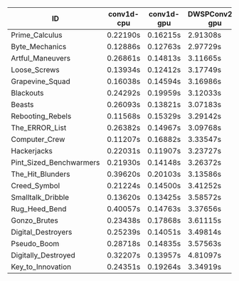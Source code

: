 |ID|conv1d-cpu|conv1d-gpu|DWSPConv2D-gpu|gemm-gpu|avg|
|-|-|-|-|-|-|
|Prime_Calculus|0.22190s|0.16215s|2.91308s|1.71556s|1.25317s|
|Byte_Mechanics|0.12886s|0.12763s|2.97729s|1.80400s|1.25945s|
|Artful_Maneuvers|0.26861s|0.14813s|3.11665s|1.75111s|1.32113s|
|Loose_Screws|0.13934s|0.12412s|3.17749s|1.88514s|1.33152s|
|Grapevine_Squad|0.16038s|0.14594s|3.16986s|1.91806s|1.34856s|
|Blackouts|0.24292s|0.19959s|3.12033s|1.83482s|1.34941s|
|Beasts|0.26093s|0.13821s|3.07183s|2.00656s|1.36938s|
|Rebooting_Rebels|0.11568s|0.15329s|3.29142s|1.92943s|1.37246s|
|The_ERROR_List|0.26382s|0.14967s|3.09768s|2.05954s|1.39268s|
|Computer_Crew|0.11207s|0.16882s|3.33547s|1.97641s|1.39819s|
|Hackerjacks|0.22031s|0.11907s|3.23727s|2.02566s|1.40058s|
|Pint_Sized_Benchwarmers|0.21930s|0.14148s|3.26372s|2.00409s|1.40715s|
|The_Hit_Blunders|0.39620s|0.20103s|3.13586s|2.03998s|1.44327s|
|Creed_Symbol|0.21224s|0.14500s|3.41252s|2.00390s|1.44342s|
|Smalltalk_Dribble|0.13620s|0.13425s|3.58572s|2.12309s|1.49481s|
|Rug_Heed_Bend|0.40057s|0.14763s|3.37656s|2.13519s|1.51499s|
|Gonzo_Brutes|0.23438s|0.17868s|3.61115s|2.05130s|1.51888s|
|Digital_Destroyers|0.25239s|0.14051s|3.49814s|2.21007s|1.52528s|
|Pseudo_Boom|0.28718s|0.14835s|3.57563s|2.20007s|1.55281s|
|Digitally_Destroyed|0.32207s|0.13957s|4.81097s|2.79003s|2.01566s|
|Key_to_Innovation|0.24351s|0.19264s|3.34919s|infs|infs|
